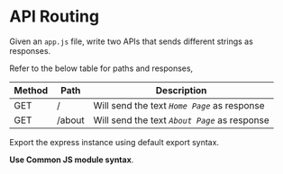 # API Routing

Given an `app.js` file, write two APIs that sends different strings as responses.

Refer to the below table for paths and responses,

| Method | Path   | Description                                        |
| ------ | ------ | -------------------------------------------------- |
| GET    | /      | Will send the text <i>`Home Page`</i> as response  |
| GET    | /about | Will send the text <i>`About Page`</i> as response |

Export the express instance using default export syntax.

<b>Use Common JS module syntax</b>.
